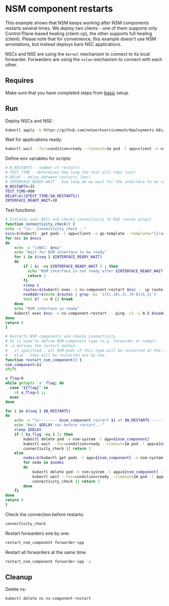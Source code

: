 # NSM component restarts

This example shows that NSM keeps working after NSM components restarts several times.
We deploy two clients - one of them supports only Control Plane-based healing (client-cp), the other supports full healing (client).
Please note that for convenience, this example doesn't use NSM annotations, but instead deploys bare NSC applications.

NSCs and NSE are using the `kernel` mechanism to connect to its local forwarder.
Forwarders are using the `vxlan` mechanism to connect with each other.

## Requires

Make sure that you have completed steps from [basic](../../basic) setup.

## Run

Deploy NSCs and NSE:
```bash
kubectl apply -k https://github.com/networkservicemesh/deployments-k8s/examples/heal_extended/component-restart?ref=2451207e7b93080d0bd1df0009391d5f771e24ef
```

Wait for applications ready:
```bash
kubectl wait --for=condition=ready --timeout=1m pod -l app=client -n ns-component-restart
```

Define env variables for scripts:
```bash
# N_RESTARTS - number of restarts
# TEST_TIME - determines how long the test will take (sec)
# DELAY - delay between restarts (sec)
# INTERFACE_READY_WAIT - how long do we wait for the interface to be ready (sec). Equals to NSM_REQUEST_TIMEOUT * 2 (for Close and Request)
N_RESTARTS=15
TEST_TIME=900
DELAY=$(($TEST_TIME/$N_RESTARTS))
INTERFACE_READY_WAIT=10
```

Test functions:
```bash
# Iterates over NSCs and checks connectivity to NSE (sends pings)
function connectivity_check() {
echo -e "\n-- Connectivity check --"
nscs=$(kubectl  get pods -l app=client -o go-template --template="{{range .items}}{{.metadata.name}} {{end}}" -n ns-component-restart)
for nsc in $nscs
do
    echo -e "\nNSC: $nsc"
    echo "Wait for NSM interface to be ready"
    for i in $(seq 1 $INTERFACE_READY_WAIT)
    do
        if [ $i -eq $INTERFACE_READY_WAIT ] ; then
          echo "NSM interface is not ready after $INTERFACE_READY_WAIT s"
          return 1
        fi
        sleep 1
        routes=$(kubectl exec -n ns-component-restart $nsc -- ip route)
        nseAddr=$(echo $routes | grep -Eo '172\.16\.1\.[0-9]{1,3}')
        test $? -ne 0 || break
    done
    echo "NSM interface is ready"
    kubectl exec $nsc -n ns-component-restart -- ping -c2 -i 0.5 $nseAddr || return 2
done
return 0
}

# Restarts NSM components and checks connectivity.
# $1 is used to define NSM-component type (e.g. forwarder or nsmgr)
# -a defines the restart method.
#   if specified - all NSM-pods of this type will be restarted at the same time.
#   else - they will be restarted one by one.
function restart_nsm_component() {
nsm_component=$1
shift

a_flag=0
while getopts 'a' flag; do
  case "${flag}" in
    a) a_flag=1 ;;
  esac
done

for i in $(seq 1 $N_RESTARTS)
do
    echo -e "\n-------- $nsm_component restart $i of $N_RESTARTS --------"
    echo "Wait $DELAY sec before restart..."
    sleep $DELAY
    if [ $a_flag -eq 1 ]; then
        kubectl delete pod -n nsm-system -l app=${nsm_component}
        kubectl wait --for=condition=ready --timeout=1m pod -l app=${nsm_component} -n nsm-system || return 1
        connectivity_check || return 2
    else
        nodes=$(kubectl get pods -l app=${nsm_component} -n nsm-system --template '{{range .items}}{{.spec.nodeName}}{{"\n"}}{{end}}')
        for node in $nodes
        do
            kubectl delete pod -n nsm-system -l app=${nsm_component} --field-selector spec.nodeName==${node}
            kubectl wait --for=condition=ready --timeout=1m pod -l app=${nsm_component} --field-selector spec.nodeName==${node} -n nsm-system || return 1
            connectivity_check || return 2
        done
    fi
done
return 0
}
```

Check the connection before restarts:
```bash
connectivity_check
```

Restart forwarders one by one:
```bash
restart_nsm_component forwarder-vpp
```

Restart all forwarders at the same time:
```bash
restart_nsm_component forwarder-vpp -a
```

## Cleanup

Delete ns:
```bash
kubectl delete ns ns-component-restart
```
